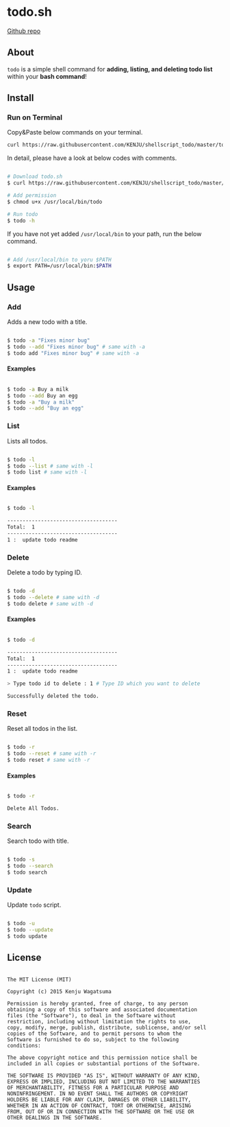 # todo.sh

[Github repo](https://github.com/KENJU/shellscript_todo/)

## About

`todo` is a simple shell command for **adding, listing, and deleting todo list** within your **bash command**!

## Install

### Run on Terminal

Copy&Paste below commands on your terminal.

```bash
curl https://raw.githubusercontent.com/KENJU/shellscript_todo/master/todo.sh > /usr/local/bin/todo;chmod u+x /usr/local/bin/todo;
```

In detail, please have a look at below codes with comments.

```bash

# Download todo.sh
$ curl https://raw.githubusercontent.com/KENJU/shellscript_todo/master/todo.sh > /usr/local/bin/todo

# Add permission
$ chmod u+x /usr/local/bin/todo

# Run todo
$ todo -h

```

If you have not yet added `/usr/local/bin` to your path, run the below command.

```bash

# Add /usr/local/bin to yoru $PATH
$ export PATH=/usr/local/bin:$PATH

```

## Usage

### Add

Adds a new todo with a title.

```bash

$ todo -a "Fixes minor bug"
$ todo --add "Fixes minor bug" # same with -a
$ todo add "Fixes minor bug" # same with -a

```

#### Examples

```bash

$ todo -a Buy a milk
$ todo --add Buy an egg
$ todo -a "Buy a milk"
$ todo --add "Buy an egg"

```

### List

Lists all todos.

```bash

$ todo -l
$ todo --list # same with -l
$ todo list # same with -l

```

#### Examples

```bash

$ todo -l

------------------------------------
Total:  1
------------------------------------
1 :  update todo readme

```

### Delete

Delete a todo by typing ID.

```bash

$ todo -d
$ todo --delete # same with -d
$ todo delete # same with -d

```

#### Examples

```bash

$ todo -d

------------------------------------
Total:  1
------------------------------------
1 :  update todo readme

> Type todo id to delete : 1 # Type ID which you want to delete

Successfully deleted the todo.

```

### Reset

Reset all todos in the list.

```bash

$ todo -r
$ todo --reset # same with -r
$ todo reset # same with -r

```

#### Examples

```bash

$ todo -r

Delete All Todos.

```

### Search

Search todo with title.

```bash

$ todo -s
$ todo --search
$ todo search

```

### Update

Update `todo` script.

```bash

$ todo -u
$ todo --update
$ todo update

```

## License

```text

The MIT License (MIT)

Copyright (c) 2015 Kenju Wagatsuma

Permission is hereby granted, free of charge, to any person 
obtaining a copy of this software and associated documentation 
files (the "Software"), to deal in the Software without 
restriction, including without limitation the rights to use, 
copy, modify, merge, publish, distribute, sublicense, and/or sell 
copies of the Software, and to permit persons to whom the 
Software is furnished to do so, subject to the following 
conditions:

The above copyright notice and this permission notice shall be 
included in all copies or substantial portions of the Software.

THE SOFTWARE IS PROVIDED "AS IS", WITHOUT WARRANTY OF ANY KIND, 
EXPRESS OR IMPLIED, INCLUDING BUT NOT LIMITED TO THE WARRANTIES 
OF MERCHANTABILITY, FITNESS FOR A PARTICULAR PURPOSE AND 
NONINFRINGEMENT. IN NO EVENT SHALL THE AUTHORS OR COPYRIGHT 
HOLDERS BE LIABLE FOR ANY CLAIM, DAMAGES OR OTHER LIABILITY, 
WHETHER IN AN ACTION OF CONTRACT, TORT OR OTHERWISE, ARISING 
FROM, OUT OF OR IN CONNECTION WITH THE SOFTWARE OR THE USE OR 
OTHER DEALINGS IN THE SOFTWARE.


```